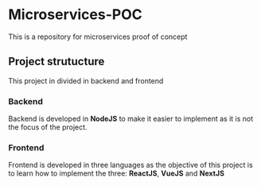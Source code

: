 # Microservices-POC

This is a repository for microservices proof of concept

## Project strutucture

This project in divided in backend and frontend

### Backend

Backend is developed in **NodeJS** to make it easier to implement as it is not the focus of the project.

### Frontend

Frontend is developed in three languages as the objective of this project is to learn how to implement the three: **ReactJS**, **VueJS** and **NextJS**
